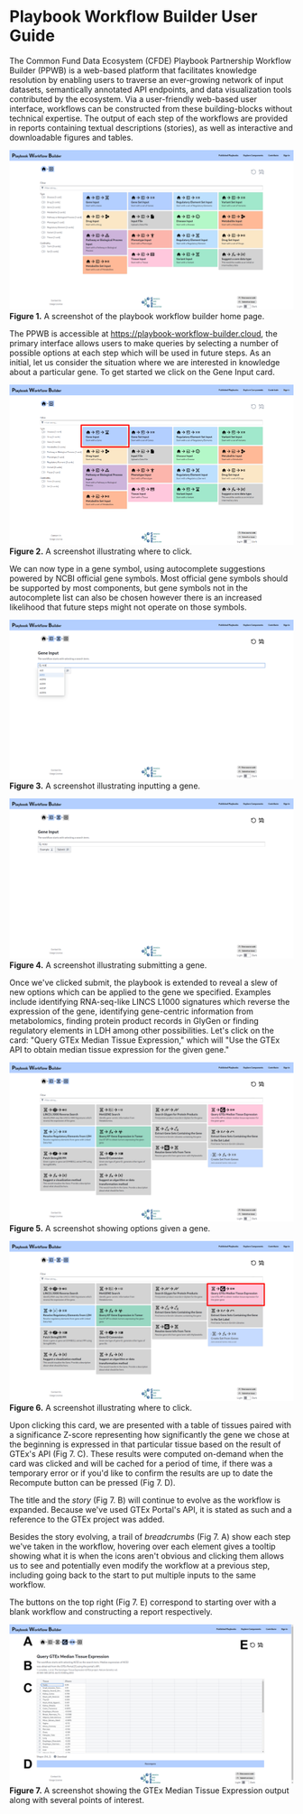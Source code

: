 # Playbook Workflow Builder User Guide

The Common Fund Data Ecosystem (CFDE) Playbook Partnership Workflow Builder (PPWB) is a web-based platform that facilitates knowledge resolution by enabling users to traverse an ever-growing network of input datasets, semantically annotated API endpoints, and data visualization tools contributed by the ecosystem. Via a user-friendly web-based user interface, workflows can be constructed from these building-blocks without technical expertise. The output of each step of the workflows are provided in reports containing textual descriptions (stories), as well as interactive and downloadable figures and tables.

![A screenshot of the playbook workflow builder home page](./figures/00-homepage.png)
**Figure 1.** A screenshot of the playbook workflow builder home page.

The PPWB is accessible at https://playbook-workflow-builder.cloud, the primary interface allows users to make queries by selecting a number of possible options at each step which will be used in future steps. As an initial, let us consider the situation where we are interested in knowledge about a particular gene. To get started we click on the Gene Input card.

![A screenshot illustrating where to click](./figures/01-start-with-gene.png)
**Figure 2.** A screenshot illustrating where to click.

We can now type in a gene symbol, using autocomplete suggestions powered by NCBI official gene symbols. Most official gene symbols should be supported by most components, but gene symbols not in the autocomplete list can also be chosen however there is an increased likelihood that future steps might not operate on those symbols.

![A screenshot illustrating inputting a gene](./figures/02-input-a-gene.png)
**Figure 3.** A screenshot illustrating inputting a gene.

![A screenshot illustrating submitting a gene](./figures/03-submit-a-gene.png)
**Figure 4.** A screenshot illustrating submitting a gene.

Once we've clicked submit, the playbook is extended to reveal a slew of new options which can be applied to the gene we specified. Examples include identifying RNA-seq-like LINCS L1000 signatures which reverse the expression of the gene, identifying gene-centric information from metabolomics, finding protein product records in GlyGen or finding regulatory elements in LDH among other possibilities. Let's click on the card: "Query GTEx Median Tissue Expression," which will "Use the GTEx API to obtain median tissue expression for the given gene."

![A screenshot showing options given a gene](./figures/04-gene-extend.png)
**Figure 5.** A screenshot showing options given a gene.

![A screenshot showing where to click](./figures/05-query-gtex.png)
**Figure 6.** A screenshot illustrating where to click.

Upon clicking this card, we are presented with a table of tissues paired with a significance Z-score representing how significantly the gene we chose at the beginning is expressed in that particular tissue based on the result of GTEx's API (Fig 7. C). These results were computed on-demand when the card was clicked and will be cached for a period of time, if there was a temporary error or if you'd like to confirm the results are up to date the Recompute button can be pressed (Fig 7. D).

The title and the *story* (Fig 7. B) will continue to evolve as the workflow is expanded. Because we've used GTEx Portal's API, it is stated as such and a reference to the GTEx project was added.

Besides the story evolving, a trail of *breadcrumbs* (Fig 7. A) show each step we've taken in the workflow, hovering over each element gives a tooltip showing what it is when the icons aren't obvious and clicking them allows us to see and potentially even modify the workflow at a previous step, including going back to the start to put multiple inputs to the same workflow.

The buttons on the top right (Fig 7. E) correspond to starting over with a blank workflow and constructing a report respectively.

![A screenshot showing the GTEx Median Tissue Expression output](./figures/06-gtex-results.png)
**Figure 7.** A screenshot showing the GTEx Median Tissue Expression output along with several points of interest.
